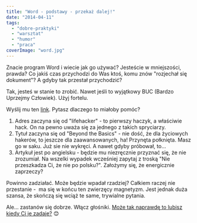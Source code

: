 ```yaml
---
title: "Word - podstawy - przekaż dalej!"
date: "2014-04-11"
tags:
  - "dobre-praktyki"
  - "warsztat"
  - "humor"
  - "praca"
coverImage: "word.jpg"
---
```


Znacie program Word i wiecie jak go używać? Jesteście w mniejszości, prawda? Co
jakiś czas przychodzi do Was ktoś, komu znów "rozjechał się dokument"? A gdyby
tak przestał przychodzić?

Tak, jesteś w stanie to zrobić. Nawet jeśli to wyjątkowy BUC (Bardzo Uprzejmy
Człowiek). Użyj fortelu.

Wyślij mu ten
[link](http://lifehacker.com/beyond-the-basics-six-tips-for-better-formatting-in-mi-1546090595).
Pytasz dlaczego to miałoby pomóc?

1. Adres zaczyna się od "lifehacker" - to pierwszy haczyk, a właściwie hack. On
   na pewno uważa się za jednego z takich spryciarzy.
2. Tytuł zaczyna się od "Beyond the Basics" - nie dość, że dla życiowych
   hakerów, to jeszcze dla zaawansowanych, ha! Przynęta połknięta. Masz go w
   saku. Już sie nie wykręci. A nawet gdyby próbował, to...
3. Artykuł jest po angielsku - będzie mu niezręcznie przyznać się, że nie
   zrozumiał. Na wszelki wypadek wcześniej zapytaj z troską "Nie przeszkadza Ci,
   że nie po polsku?". Założymy się, że energicznie zaprzeczy?

Powinno zadziałać. Może będzie wpadał rzadziej? Całkiem raczej nie przestanie -
 ma się w końcu ten zwierzęcy magnetyzm. Jest jednak duża szansa, że skończą się
wciąż te same, trywialne pytania.

Ale... zastanów się dobrze. Włącz
głośniki. [Może tak naprawdę to lubisz kiedy Ci je zadaje?](http://techwriter.you.are.mighty.aninote.com/)
😊
